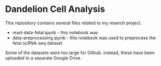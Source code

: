 # Dandelion Cell Analysis

This repository contains several files related to my reserch project.

- read-data-fetal.ipynb - this notebook was 
- data-preprocessing.ipynb - this notebook was used to preprocess the fetal scRNA-seq dataset 

Some of the datasets were too large for Github. instead, these have been uploaded to a separate Google Drive.

